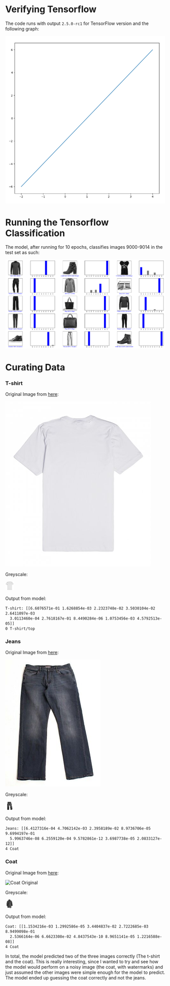 # Verifying Tensorflow

The code runs with output `2.5.0-rc1` for TensorFlow version and the following
graph:

![matplotlib output](./images/matplotlib-output.png)

# Running the Tensorflow Classification

The model, after running for 10 epochs, classifies images 9000-9014 in the test
set as such:

![TensorFlow Classification](./images/mnist-9000-9014.png)

# Curating Data

### T-shirt

Original Image from [here](https://wheretoget.com/link/1578720):

![T-shirt Original](./images/white-tshirt.jpg)

Greyscale:

![T-shirt Greyscale](./images/tshirt-28.png)

Output from model:

```
T-shirt: [[6.6076571e-01 1.6268854e-03 2.2323748e-02 3.5030104e-02 2.6411097e-03
  3.0113460e-04 2.7618167e-01 8.4490284e-06 1.0753456e-03 4.5792513e-05]]
0 T-shirt/top
```

### Jeans

Original Image from [here](https://www.ebay.com/itm/Mens-DL1961-Modern-Straight-Denim-Jeans-In-Render-Wash-Size-31-X-30-/283599188280):

![Jeans Original](./images/jeans.jpg)

Greyscale:

![Jeans Greyscale](./images/jeans-28.png)

Output from model:

```
Jeans: [[6.4127316e-04 4.7062142e-03 2.3958189e-02 8.9736706e-05 9.6994197e-01
  5.9963746e-08 6.2559120e-04 9.5782861e-12 3.6987738e-05 2.0833127e-12]]
4 Coat
```

### Coat

Original Image from [here](https://www.shutterstock.com/image-illustration/mens-down-coat-3dimage-3d-render-1740459164):

![Coat Original](./images/coat.jpg)

Greyscale:

![Coat Greyscale](./images/coat-28.png)

Output from model:

```
Coat: [[1.1534216e-03 1.2992586e-05 3.4404837e-02 2.7222685e-03 8.9499098e-01
  2.5366164e-06 6.6623308e-02 4.8437543e-10 8.9651141e-05 1.2216588e-08]]
4 Coat
```

In total, the model predicted two of the three images correctly (The t-shirt
and the coat). This is really interesting, since I wanted to try and see how
the model would perform on a noisy image (the coat, with watermarks) and
just assumed the other images were simple enough for the model to predict.
The model ended up guessing the coat correctly and not the jeans.
